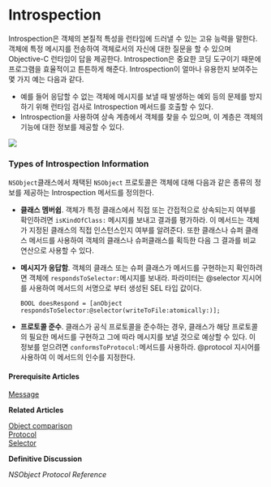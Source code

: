 # Introspection

Introspection은 객체의 본질적 특성을 런타임에 드러낼 수 있는 고유 능력을 말한다. 객체에 특정 메시지를 전송하여 객체로서의 자신에 대한 질문을 할 수 있으며 Objective-C 런타임이 답을 제공한다. Introspection은 중요한 코딩 도구이기 때문에 프로그램을 효율적이고 튼튼하게 해준다. Introspection이 얼마나 유용한지 보여주는 몇 가지 예는 다음과 같다.

* 예를 들어 응답할 수 없는 객체에 메시지를 보낼 때 발생하는 예외 등의 문제를 방지하기 위해 런타임 검사로 Introspection 메서드를 호출할 수 있다.
* Introspection을 사용하여 상속 계층에서 객체를 찾을 수 있으며, 이 계층은 객체의 기능에 대한 정보를 제공할 수 있다.

![](file:///Users/BLU/TIL/iOS/Cocoa-Core-Competencies/Images/introspection_2x.png?lastModify=1572840890)

### Types of Introspection Information

`NSObject`클래스에서 채택된 `NSObject` 프로토콜은 객체에 대해 다음과 같은 종류의 정보를 제공하는 Introspection 메서드를 정의한다.

* **클래스 멤버쉽**. 객체가 특정 클래스에서 직접 또는 간접적으로 상속되는지 여부를 확인하려면 `isKindOfClass:` 메시지를 보내고 결과를 평가하라. 이 메서드는 객체가 지정된 클래스의 직접 인스턴스인지 여부를 알려준다. 또한 클래스나 슈퍼 클래스 메서드를 사용하여 객체의 클래스나 슈퍼클래스를 획득한 다음 그 결과를 비교 연산으로 사용할 수 있다.
* **메시지가 응답함**. 객체의 클래스 또는 슈퍼 클래스가 메서드를 구현하는지 확인하려면 객체에 `respondsToSelector:`메시지를 보내라. 파라미터는 @selector 지시어를 사용하여 메서드의 서명으로 부터 생성된 SEL 타입 값이다.

  ```text
  BOOL doesRespond = [anObject respondsToSelector:@selector(writeToFile:atomically:)];
  ```

* **프로토콜 준수**. 클래스가 공식 프로토콜을 준수하는 경우, 클래스가 해당 프로토콜의 필요한 메서드를 구현하고 그에 따라 메시지를 보낼 것으로 예상할 수 있다. 이 정보를 얻으려면 `conformsToProtocol:`메서드를 사용하라. @protocol 지시어를 사용하여 이 메서드의 인수를 지정한다.

#### Prerequisite Articles

[Message](https://developer.apple.com/library/archive/documentation/General/Conceptual/DevPedia-CocoaCore/Message.html#//apple_ref/doc/uid/TP40008195-CH59-SW1)

**Related Articles**

[Object comparison](https://developer.apple.com/library/archive/documentation/General/Conceptual/DevPedia-CocoaCore/ObjectComparison.html#//apple_ref/doc/uid/TP40008195-CH37-SW1)  
[Protocol](https://developer.apple.com/library/archive/documentation/General/Conceptual/DevPedia-CocoaCore/Protocol.html#//apple_ref/doc/uid/TP40008195-CH45-SW1)  
[Selector](https://developer.apple.com/library/archive/documentation/General/Conceptual/DevPedia-CocoaCore/Selector.html#//apple_ref/doc/uid/TP40008195-CH48-SW1)

**Definitive Discussion**

_NSObject Protocol Reference_

